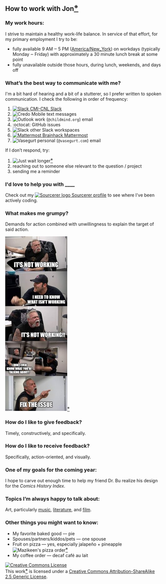 ## How to work with Jon[<sup>※</sup>](https://github.com/shnizzedy/shnizzedy/blob/README/references.md#personal_readmes)
<!-- *This document is meant to give colleagues a quick rundown on my work preferences, and some context about my life. Feel free to edit the template and add whatever information feels important to you! You are free to use and share this template under Creative Commons Attribution-ShareAlike 2.5 Generic (CC BY-SA 2.5).* -->

### My work hours:
<!-- *Are you a morning person? Or a night owl? When should someone expect to work with you? When will I be unavailable?* -->

I <span title="struggle">strive</span> to maintain a healthy work-life balance. In service of that effort, for my primary employment I try to be:

* fully available 9 AM ‒ 5 PM ([America/New_York](https://en.wikipedia.org/wiki/List_of_tz_database_time_zones)) on workdays (typically Monday ‒ Friday) with approximately a 30 minute lunch break at some point
* fully unavailable outside those hours, during lunch, weekends, and days off

### What’s the best way to communicate with me?
<!-- *Prefer Slack over email on certain topics? Prefer in-person meetings over chats? Is it OK to interrupt when I have headphones on?* -->

I'm a bit hard of hearing and a bit of a stutterer, so I prefer written to spoken communication. I check the following in order of frequency:

1. [![Slack](https://cdn.brandfolder.io/5H442O3W/at/pl546j-7le8zk-6gwiyo/Slack_Mark.png?width=12&height=12) CMI-CNL Slack](cmi-cnl.slack.com)
2. ![Credo Mobile](https://upload.wikimedia.org/wikipedia/en/thumb/1/19/CREDO_Mobile_logo.svg/37px-CREDO_Mobile_logo.svg.png) text messages
3. <img src="https://outlook.office.com/mail/favicon.ico" alt="Outlook" style="height:12px;"> work (`@childmind.org`) email
5. :octocat: GitHub issues
4. ![Slack](https://cdn.brandfolder.io/5H442O3W/at/pl546j-7le8zk-6gwiyo/Slack_Mark.png?width=12&height=12) other Slack workspaces
5. [<img src="https://mattermost.com/wp-content/themes/mattermostv3/favicon-16x16.png" style="height:12px;" alt="Mattermost"> Brainhack Mattermost](https://mattermost.brainhack.org/brainhack)
6. <img src="http://www.vasegurt.com/images/bmb_curdling_logo.gif" alt="Vasegurt" style="height:12px;"> personal (`@vasegurt.com`) email

If I don’t respond, try:

1. ![Just wait longer](https://media1.tenor.com/images/4d554879137742fad3d80884299d1c55/tenor.gif?itemid=16456386)[<sup>※</sup>](https://github.com/shnizzedy/shnizzedy/blob/README/references.md#ace_ventura)
2. reaching out to someone else relevant to the question / project
3. sending me a reminder

### I'd love to help you with ____
<!-- *What are tools, libraries, skills, etc., that you can help others with? e.g., I am always happy to help teach people how to make GIFs in photoshop, or how to use Sketch for super-fast prototyping.* -->
Check out my [![Sourcerer logo](https://sourcerer.io/icons/logo-sharing.svg) Sourcerer profile](https://sourcerer.io/shnizzedy) to see where I've been actively coding.

### What makes me grumpy?
Demands for action combined with unwillingness to explain the target of said action.

![American Chopper Argument](https://github.com/shnizzedy/shnizzedy/blob/README/images/American%20Chopper%20Argument.jpeg?raw=true)[<sup>※</sup>](https://github.com/shnizzedy/shnizzedy/blob/README/references.md#american_chopper)
  
### How do I like to give feedback?
<!-- *In-person? Via Slack/email? Frequency of feedback?* -->
Timely, constructively, and specifically.

### How do I like to receive feedback?
<!-- *In-person? Via Slack/email? Frequency of feedback?* -->
Specifically, action-oriented, and visually.

### One of my goals for the coming year:
<!-- *What's something you hope to learn, make or do in the coming year? Can be work related or not!* -->
I hope to carve out enough time to help my friend Dr. Bu realize his design for the *Comics History Index*.

### Topics I’m always happy to talk about:
<!-- *WebGL? The sandwich spectrum? Medieval poetry? Your dog? Give people ideas on what you love to discuss.* -->
Art, particularly [music](https://www.last.fm/user/shnizzedy), [literature](https://www.goodreads.com/author/show/3092846.Jon_Clucas), and [film](https://www.imdb.com/user/ur24972391/?ref_=nv_usr_prof_2).

### Other things you might want to know:
<!-- *Some optional ideas below. Delete and/or add whatever you like.* -->

* My favorite baked good — pie
* Spouses/partners/kiddos/pets — one spouse
* Fruit on pizza — yes, especially jalapeño + pineapple ![Mazikeen's pizza order](https://d12qk6n9ersps4.cloudfront.net/3471806/medium-clean.jpg)[<sup>※</sup>](https://github.com/shnizzedy/shnizzedy/blob/README/references.md#god_johnson)
* My coffee order — decaf café au lait

<a rel="license" href="http://creativecommons.org/licenses/by-sa/2.5/"><img alt="Creative Commons License" style="border-width:0" src="https://i.creativecommons.org/l/by-sa/2.5/88x31.png" /></a><br />This work[<sup>※</sup>](https://github.com/shnizzedy/shnizzedy/blob/README/references.md#personal_readmes) is licensed under a <a rel="license" href="http://creativecommons.org/licenses/by-sa/2.5/">Creative Commons Attribution-ShareAlike 2.5 Generic License</a>.